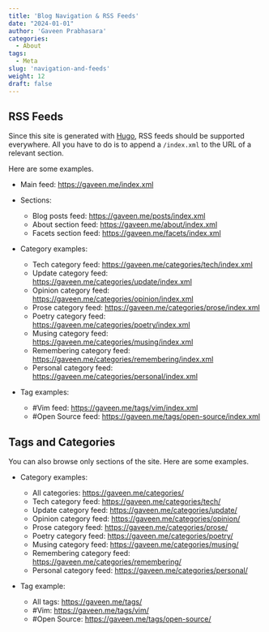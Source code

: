 ```yaml
---
title: 'Blog Navigation & RSS Feeds'
date: "2024-01-01"
author: 'Gaveen Prabhasara'
categories:
  - About
tags:
  - Meta
slug: 'navigation-and-feeds'
weight: 12
draft: false
---
```


## RSS Feeds

Since this site is generated with [Hugo](https://gohugo.io/), RSS feeds should be supported everywhere. All you have to do is to append a `/index.xml` to the URL of a relevant section.

Here are some examples.

- Main feed: https://gaveen.me/index.xml
- Sections:
    - Blog posts feed: https://gaveen.me/posts/index.xml
    - About section feed: https://gaveen.me/about/index.xml
    - Facets section feed: https://gaveen.me/facets/index.xml

- Category examples:
    - Tech category feed: https://gaveen.me/categories/tech/index.xml
    - Update category feed: https://gaveen.me/categories/update/index.xml
    - Opinion category feed: https://gaveen.me/categories/opinion/index.xml
    - Prose category feed: https://gaveen.me/categories/prose/index.xml
    - Poetry category feed: https://gaveen.me/categories/poetry/index.xml
    - Musing category feed: https://gaveen.me/categories/musing/index.xml
    - Remembering category feed: https://gaveen.me/categories/remembering/index.xml
    - Personal category feed: https://gaveen.me/categories/personal/index.xml

- Tag examples:
    - #Vim feed: https://gaveen.me/tags/vim/index.xml
    - #Open Source feed: https://gaveen.me/tags/open-source/index.xml

## Tags and Categories

You can also browse only sections of the site. Here are some examples.

- Category examples:
    - All categories: https://gaveen.me/categories/
    - Tech category feed: https://gaveen.me/categories/tech/
    - Update category feed: https://gaveen.me/categories/update/
    - Opinion category feed: https://gaveen.me/categories/opinion/
    - Prose category feed: https://gaveen.me/categories/prose/
    - Poetry category feed: https://gaveen.me/categories/poetry/
    - Musing category feed: https://gaveen.me/categories/musing/
    - Remembering category feed: https://gaveen.me/categories/remembering/
    - Personal category feed: https://gaveen.me/categories/personal/

- Tag example:
    - All tags: https://gaveen.me/tags/
    - #Vim: https://gaveen.me/tags/vim/
    - #Open Source: https://gaveen.me/tags/open-source/
